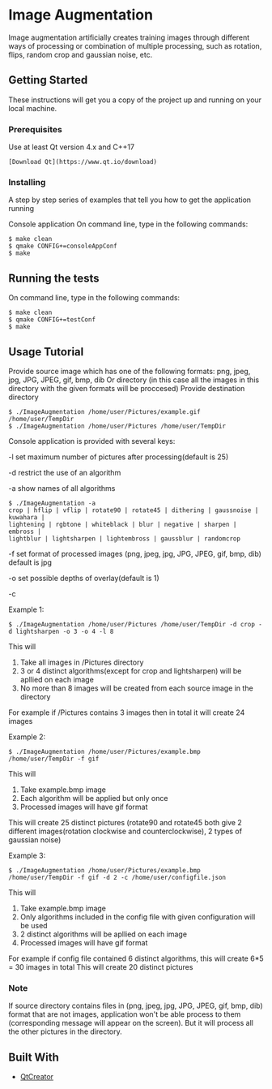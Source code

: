 # Image Augmentation

Image augmentation artificially creates training images through different ways of processing or combination of multiple processing, such as rotation, flips, random crop and gaussian noise, etc.

## Getting Started

These instructions will get you a copy of the project up and running on your local machine. 

### Prerequisites

Use at least Qt version 4.x and C++17
```
[Download Qt](https://www.qt.io/download)
```

### Installing

A step by step series of examples that tell you how to get the application running

Console application
On command line, type in the following commands:
```
$ make clean
$ qmake CONFIG+=consoleAppConf
$ make
```

## Running the tests

On command line, type in the following commands:
```
$ make clean
$ qmake CONFIG+=testConf
$ make
```
## Usage Tutorial
Provide source image which has one of the following formats: png, jpeg, jpg, JPG, JPEG, gif, bmp, dib
Or directory (in this case all the images in this directory with the given formats will be proccesed)
Provide destination directory
```
$ ./ImageAugmentation /home/user/Pictures/example.gif /home/user/TempDir
$ ./ImageAugmentation /home/user/Pictures /home/user/TempDir
``` 
Console application is provided with several keys:

-l <number>
set maximum number of pictures after processing(default is 25)

-d <algorithm name>
restrict the use of an algorithm

-a
show names of all algorithms
```
$ ./ImageAugmentation -a
crop | hflip | vflip | rotate90 | rotate45 | dithering | gaussnoise | kuwahara | 
lightening | rgbtone | whiteblack | blur | negative | sharpen | embross | 
lightblur | lightsharpen | lightembross | gaussblur | randomcrop

```
-f <format>
set format of processed images (png, jpeg, jpg, JPG, JPEG, gif, bmp, dib)
default is jpg

-o <number>
set possible depths of overlay(default is 1)

-c <config file path>

Example 1:
```
$ ./ImageAugmentation /home/user/Pictures /home/user/TempDir -d crop -d lightsharpen -o 3 -o 4 -l 8

```
This will
1) Take all images in /Pictures directory
2) 3 or 4 distinct algorithms(except for crop and lightsharpen) will be apllied on each image
3) No more than 8 images will be created from each source image in the directory

For example if /Pictures contains 3 images then in total it will create 24 images 

Example 2:
```
$ ./ImageAugmentation /home/user/Pictures/example.bmp /home/user/TempDir -f gif

```
This will
1) Take example.bmp image
2) Each algorithm will be applied but only once
3) Processed images will have gif format

This will create 25 distinct pictures 
(rotate90 and rotate45 both give 2 different images(rotation clockwise and counterclockwise), 2 types of gaussian noise) 

Example 3:
```
$ ./ImageAugmentation /home/user/Pictures/example.bmp /home/user/TempDir -f gif -d 2 -c /home/user/configfile.json

```
This will
1) Take example.bmp image
2) Only algorithms included in the config file with given configuration will be used 
2) 2 distinct algorithms will be apllied on each image
3) Processed images will have gif format

For example if config file contained 6 distinct algorithms, this will create 6*5 = 30 images in total
This will create 20 distinct pictures

### Note
If source directory contains files in (png, jpeg, jpg, JPG, JPEG, gif, bmp, dib) format that are not images, application won't be able process to them (corresponding message will appear on the screen). But it will process all the other pictures in the directory.
## Built With

* [QtCreator](https://www.qt.io/)

